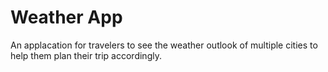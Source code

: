 # Weather App
An applacation for travelers to see the weather outlook of multiple cities to help them plan their trip accordingly.
